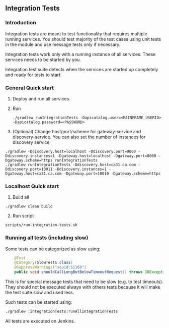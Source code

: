 ## Integration Tests

### Introduction

Integration tests are meant to test functionality that requires multiple running services.
You should test majority of the test cases using unit tests in the module and use message tests
only if necessary. 

Integration tests work only with a running instance of all services.
These services needs to be started by you.

Integration test suite detects when the services are started up 
completely and ready for tests to start.

### General Quick start

1. Deploy and run all services.

2. Run
    ```shell
    ./gradlew runIntegrationTests -Dapicatalog.user=<MAINFRAME_USERID> -Dapicatalog.password=<PASSWORD>
    ``` 

3. (Optional) Change host/port/scheme for gateway-service and discovery-service. You can also set the number of instances for discovery service
```shell
./gradlew -Ddiscovery.host=localhost -Ddiscovery.port=9000 -Ddiscovery.instances=1 -Dgateway.host=localhost -Dgateway.port=8000 -Dgateway.scheme=https runIntegrationTests
./gradlew runIntegrationTests -Ddiscovery.host=ca31.ca.com -Ddiscovery.port=10011 -Ddiscovery.instances=1 -Dgateway.host=ca31.ca.com -Dgateway.port=10010 -Dgateway.scheme=https
```

### Localhost Quick start

1. Build all
```shell
./gradlew clean build
```

2. Run script
```shell
scripts/run-integration-tests.sh
```

### Running all tests (including slow)

Some tests can be categorized as slow using:
```java
    @Test
    @Category(SlowTests.class)
    @SuppressWarnings("squid:S1160")
    public void shouldCallLongButBelowTimeoutRequest() throws IOException {
```

This is for special message tests that need to be slow (e.g. to test timeouts).
They should not be executed always with others tests because it will make
the test suite slow and used less.

Such tests can be started using:
```bash
./gradlew :integrationTests:runAllIntegrationTests

```

All tests are executed on Jenkins.
